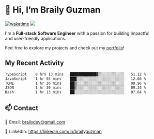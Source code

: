 # 👋 Hi, I’m Braily Guzman
[![wakatime](https://wakatime.com/badge/user/78b9a827-5162-4c58-9330-4ea970cf6de4.svg)](https://wakatime.com/@78b9a827-5162-4c58-9330-4ea970cf6de4)
![](https://komarev.com/ghpvc/?username=brailyguzman)

I'm a **Full-stack Software Engineer** with a passion for building impactful and user-friendly applications.

Feel free to explore my projects and check out my [portfolio](https://braily.dev)!


## My Recent Activity
<!--START_SECTION:waka-->

```txt
TypeScript    8 hrs 13 mins   ████████████▓░░░░░░░░░░░░   51.12 %
JavaScript    1 hr 55 mins    ███░░░░░░░░░░░░░░░░░░░░░░   12.00 %
TOML          1 hr 36 mins    ██▒░░░░░░░░░░░░░░░░░░░░░░   09.96 %
JSON          1 hr 30 mins    ██▒░░░░░░░░░░░░░░░░░░░░░░   09.34 %
Bash          1 hr 13 mins    ██░░░░░░░░░░░░░░░░░░░░░░░   07.64 %
```

<!--END_SECTION:waka-->

## 📫 Contact
📧 Email: brailydev@gmail.com

🔗 LinkedIn: https://linkedin.com/in/brailyguzman
